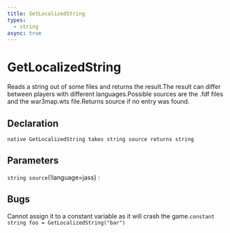 ```yaml
---
title: GetLocalizedString
types:
  - string
async: true
---
```


# GetLocalizedString
Reads a string out of some files and returns the result.The result can differ between players with different languages.Possible sources are the .fdf files and the war3map.wts file.Returns source if no entry was found.

## Declaration

```jass
native GetLocalizedString takes string source returns string
```

## Parameters
`string source`{!language=jass}
: 

## Bugs 
Cannot assign it to a constant variable as it will crash the game.`constant string foo = GetLocalizedString("bar")`
